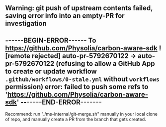 Warning: git push of upstream contents failed, saving error info into an empty-PR for investigation
-----------------------
------BEGIN-ERROR------
To https://github.com/Physolia/carbon-aware-sdk ! [remote rejected] auto-pr-5792670122 -> auto-pr-5792670122 (refusing to allow a GitHub App to create or update workflow `.github/workflows/0-stale.yml` without `workflows` permission) error: failed to push some refs to 'https://github.com/Physolia/carbon-aware-sdk'
-------END-ERROR-------
-----------------------
Recommend: run "./ms-internal/git-merge.sh" manually in your local clone of repo, and manually create a PR from the branch that gets created.
